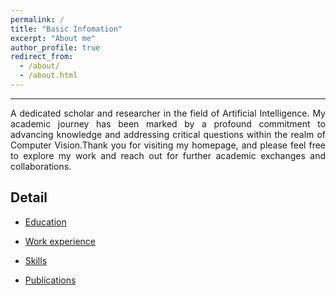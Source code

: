 ```yaml
---
permalink: /
title: "Basic Infomation"
excerpt: "About me"
author_profile: true
redirect_from: 
  - /about/
  - /about.html
---
```


---
<div style="text-align: justify;">A dedicated scholar and researcher in the field of Artificial Intelligence. My academic journey has been marked by a profound commitment to advancing knowledge and addressing critical questions within the realm of Computer Vision.Thank you for visiting my homepage, and please feel free to explore my work and reach out for further academic exchanges and collaborations.</div>

## Detail
* [Education](https://divided7.github.io/cv#education)

* [Work experience](https://divided7.github.io/cv#work-experience)

* [Skills](https://divided7.github.io/cv#skills)

* [Publications](https://divided7.github.io/cv#publications)
